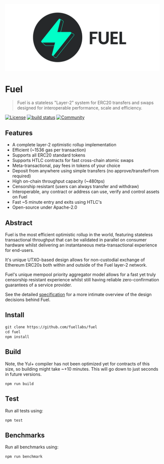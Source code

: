 ![Fuel](public/banner.png)

# Fuel

> Fuel is a stateless "Layer-2" system for ERC20 transfers and swaps designed for interoperable performance, scale and efficiency.

[![License](https://img.shields.io/badge/License-Apache%202.0-blue.svg)](https://opensource.org/licenses/Apache-2.0)
<a href="https://circleci.com/gh/badges/shields/tree/master"> <img src="https://img.shields.io/circleci/project/github/badges/shields/master" alt="build status"></a>
[![Community](https://badges.gitter.im/gitterHQ/gitter.png)](https://gitter.im/fuellabs/community)

## Features

- A complete layer-2 optimistic rollup implementation
- Efficient (~1536 gas per transaction)
- Supports all ERC20 standard tokens
- Supports HTLC contracts for fast cross-chain atomic swaps
- Meta-transactional, pay fees in tokens of your choice
- Deposit from anywhere using simple transfers (no approve/transferFrom required)
- High on-chain throughput capacity (~480tps)
- Censorship resistant (users can always transfer and withdraw)
- Interoperable, any contract or address can use, verify and control assets on Fuel
- Fast ~5 minute entry and exits using HTLC's
- Open-source under Apache-2.0

## Abstract

Fuel is the most efficient optimistic rollup in the world, featuring stateless transactional throughput that can be validated in parallel on consumer hardware whilst delivering an instantaneous meta-transactional experience for end-users.

It's unique UTXO-based design allows for non-custodial exchange of Ethereum ERC20s both within and outside of the Fuel layer-2 network.

Fuel's unique mempool priority aggregator model allows for a fast yet truly censorship resistant experience whilst still having reliable zero-confirmation guarantees of a service provider.

See the detailed [specification](https://docs.fuel.sh) for a more intimate overview of the design decisions behind Fuel.

## Install

```
git clone https://github.com/fuellabs/fuel
cd fuel
npm install
```

## Build

Note, the Yul+ compiler has not been optimized yet for contracts of this size, so building might take ~+10 minutes. This will go down to just seconds in future versions.

```
npm run build
```

## Test

Run all tests using:

```
npm test
```

## Benchmarks

Run all benchmarks using:

```
npm run benchmark
```
